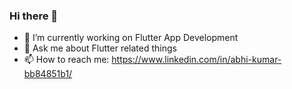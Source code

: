 ### Hi there 👋

- 🔭 I’m currently working on Flutter App Development
- 💬 Ask me about Flutter related things
- 📫 How to reach me: https://www.linkedin.com/in/abhi-kumar-bb84851b1/


